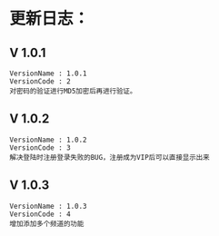 # 更新日志：
## V 1.0.1
	VersionName : 1.0.1
	VersionCode : 2
	对密码的验证进行MD5加密后再进行验证。

## V 1.0.2
	VersionName : 1.0.2
	VersionCode : 3
	解决登陆时注册登录失败的BUG，注册成为VIP后可以直接显示出来

## V 1.0.3
	VersionName : 1.0.3
	VersionCode : 4
	增加添加多个频道的功能

